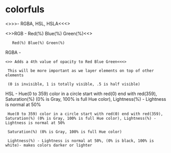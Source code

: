 # colorfuls

<>>>- RGBA, HSL, HSLA<<<>

<>>RGB - Red(%) Blue(%) Green(%)<<>

       Red(%) Blue(%) Green(%)

RGBA - 

    <>> Adds a 4th value of opacity to Red Blue Green<<<>

     This will be more important as we layer elements on top of other elements

     (0 is invisible, 1 is totally visible, .5 is half visible)

HSL - Hue(0 to 359) color in a circle start with red(0) end with red(359), Saturation(%) (0% is Gray, 100% is full Hue color), Lightness(%) - Lightness is normal at 50%

     Hue(0 to 359) color in a circle start with red(0) end with red(359), Saturation(%) (0% is Gray, 100% is full Hue color), Lightness(%) - Lightness is normal at 50%

     Saturation(%) (0% is Gray, 100% is full Hue color)

     Lightness(%) - Lightness is normal at 50%, (0% is black, 100% is white)- makes colors darker or lighter

